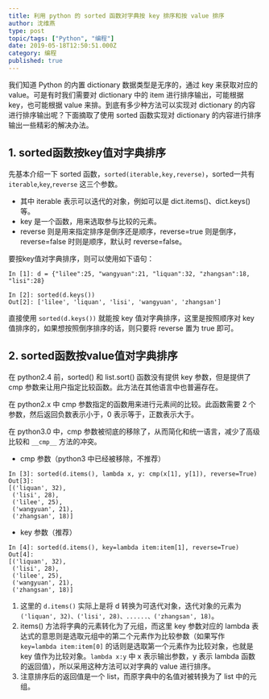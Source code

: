 ```yaml
---
title: 利用 python 的 sorted 函数对字典按 key 排序和按 value 排序
author: 沈维燕
type: post
topic/tags: ["Python", "编程"]
date: 2019-05-18T12:50:51.000Z
category: 编程
published: true
---
```


我们知道 Python 的内置 dictionary 数据类型是无序的，通过 key 来获取对应的 value。可是有时我们需要对 dictionary 中的 item 进行排序输出，可能根据 key，也可能根据 value 来排。到底有多少种方法可以实现对 dictionary 的内容进行排序输出呢？下面摘取了使用 sorted 函数实现对 dictionary 的内容进行排序输出一些精彩的解决办法。


## 1. sorted函数按key值对字典排序

先基本介绍一下 sorted 函数，`sorted(iterable,key,reverse)`，sorted一共有 `iterable`,`key`,`reverse` 这三个参数。

- 其中 iterable 表示可以迭代的对象，例如可以是 dict.items()、dict.keys()等。
- key 是一个函数，用来选取参与比较的元素。
- reverse 则是用来指定排序是倒序还是顺序，reverse=true 则是倒序，reverse=false 时则是顺序，默认时 reverse=false。

要按key值对字典排序，则可以使用如下语句：
```
In [1]: d = {"lilee":25, "wangyuan":21, "liquan":32, "zhangsan":18, "lisi":28}

In [2]: sorted(d.keys())
Out[2]: ['lilee', 'liquan', 'lisi', 'wangyuan', 'zhangsan']
```

直接使用 `sorted(d.keys())` 就能按 key 值对字典排序，这里是按照顺序对 key 值排序的，如果想按照倒序排序的话，则只要将 reverse 置为 true 即可。


## 2. sorted函数按value值对字典排序

在 python2.4 前，sorted() 和 list.sort() 函数没有提供 key 参数，但是提供了 cmp 参数来让用户指定比较函数。此方法在其他语言中也普遍存在。

在 python2.x 中 cmp 参数指定的函数用来进行元素间的比较。此函数需要 2 个参数，然后返回负数表示小于，0 表示等于，正数表示大于。

在 python3.0 中，cmp 参数被彻底的移除了，从而简化和统一语言，减少了高级比较和 `__cmp__` 方法的冲突。

- cmp 参数（python3 中已经被移除，不推荐）
```
In [3]: sorted(d.items(), lambda x, y: cmp(x[1], y[1]), reverse=True)
Out[3]: 
[('liquan', 32),
 ('lisi', 28),
 ('lilee', 25),
 ('wangyuan', 21),
 ('zhangsan', 18)]
```

- key 参数（推荐）
```
In [4]: sorted(d.items(), key=lambda item:item[1], reverse=True)
Out[4]: 
[('liquan', 32),
 ('lisi', 28),
 ('lilee', 25),
 ('wangyuan', 21),
 ('zhangsan', 18)]
```

1. 这里的 `d.items()` 实际上是将 d 转换为可迭代对象，迭代对象的元素为 `('liquan', 32)、('lisi', 28)、......、('zhangsan', 18)`。
1. items() 方法将字典的元素转化为了元组，而这里 key 参数对应的 lambda 表达式的意思则是选取元组中的第二个元素作为比较参数（如果写作 `key=lambda item:item[0]` 的话则是选取第一个元素作为比较对象，也就是 key 值作为比较对象。`lambda x:y` 中 x 表示输出参数，y 表示 lambda 函数的返回值），所以采用这种方法可以对字典的 value 进行排序。
1. 注意排序后的返回值是一个 list，而原字典中的名值对被转换为了 list 中的元组。
